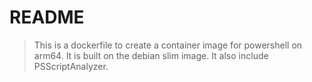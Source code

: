 # README

> This is a dockerfile to create a container image for powershell on arm64. It is built on the debian slim image. It also include PSScriptAnalyzer.

